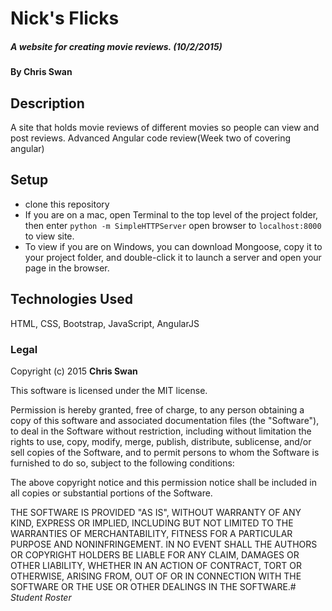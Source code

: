 # Nick's Flicks

##### A website for creating movie reviews. (10/2/2015)

#### By Chris Swan

## Description
A site that holds movie reviews of different movies so people can view and post reviews. Advanced Angular code review(Week two of covering angular)

## Setup

- clone this repository
- If you are on a mac, open Terminal to the top level of the project folder, then enter `python -m SimpleHTTPServer`
open browser to `localhost:8000` to view site.
- To view if you are on Windows, you can download Mongoose, copy it to your project folder, and double-click it to launch a server and open your page in the browser.


## Technologies Used

HTML, CSS, Bootstrap, JavaScript, AngularJS

### Legal

Copyright (c) 2015 **Chris Swan**

This software is licensed under the MIT license.

Permission is hereby granted, free of charge, to any person obtaining a copy
of this software and associated documentation files (the "Software"), to deal
in the Software without restriction, including without limitation the rights
to use, copy, modify, merge, publish, distribute, sublicense, and/or sell
copies of the Software, and to permit persons to whom the Software is
furnished to do so, subject to the following conditions:

The above copyright notice and this permission notice shall be included in
all copies or substantial portions of the Software.

THE SOFTWARE IS PROVIDED "AS IS", WITHOUT WARRANTY OF ANY KIND, EXPRESS OR
IMPLIED, INCLUDING BUT NOT LIMITED TO THE WARRANTIES OF MERCHANTABILITY,
FITNESS FOR A PARTICULAR PURPOSE AND NONINFRINGEMENT. IN NO EVENT SHALL THE
AUTHORS OR COPYRIGHT HOLDERS BE LIABLE FOR ANY CLAIM, DAMAGES OR OTHER
LIABILITY, WHETHER IN AN ACTION OF CONTRACT, TORT OR OTHERWISE, ARISING FROM,
OUT OF OR IN CONNECTION WITH THE SOFTWARE OR THE USE OR OTHER DEALINGS IN
THE SOFTWARE.# _Student Roster_